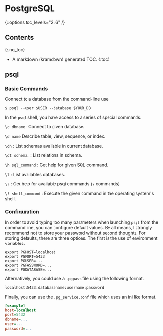 # PostgreSQL
{::options toc_levels="2..6" /}

## Contents
{:.no_toc}

* A markdown (kramdown) generated TOC.
{:toc}

## psql

### Basic Commands

Connect to a database from the command-line use

```
$ psql --user $USER --database $YOUR_DB
```

In the `psql` shell, you have access to a series of special commands.

`\c dbname`
: Connect to given database.

`\d name`
Describe table, view, sequence, or index.

`\dn`
: List schemas available in current database.

`\dt schema.`
: List relations in schema.

`\h sql_command`
: Get help for given SQL command.

`\l`
: List availables databases.

`\?`
: Get help for available psql commands (`\` commands)

`\! shell_command`
: Execute the given command in the operating system's shell.

### Configuration
In order to avoid typing too many parameters when launching `psql` from the
command line, you can configure default values. By all means, I strongly
recommend not to store your password without second thoughts.
For storing defaults, there are three options.
The first is the use of environment variables.

```shell
export PGHOST=localhost
export PGPORT=5433
export PGUSER=...
export PGPASSWORD=...
export PGDATABASE=...
```

Alternatively, you could use a `.pgpass` file using the following format.

```
localhost:5433:databasename:username:password
```

Finally, you can use the `.pg_service.conf` file which uses an ini like format.

```ini
[example]
host=localhost
port=5432
dbname=...
user=...
password=...
```
